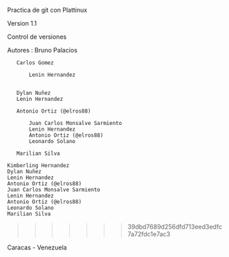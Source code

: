 Practica de git con Plattinux

Version 1.1

Control de versiones



Autores :  Bruno Palacios



	   Carlos Gomez

           Lenin Hernandez


	   Dylan Nuñez
       Lenin Hernandez

	   Antonio Ortiz (@elros88)

           Juan Carlos Monsalve Sarmiento
           Lenin Hernandez
 	       Antonio Ortiz (@elros88)
	       Leonardo Solano

	   Marilian Silva

	Kimberling Hernandez
	Dylan Nuñez
	Lenin Hernandez
	Antonio Ortiz (@elros88)
	Juan Carlos Monsalve Sarmiento
	Lenin Hernandez
	Antonio Ortiz (@elros88)
	Leonardo Solano
	Marilian Silva
>>>>>>> 39dbd7689d256dfd713eed3edfc7a72fdc1e7ac3




Caracas - Venezuela

